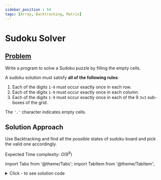 ```yaml
---
sidebar_position : 54
tags: [Array, Backtracking, Matrix]
---
```


# Sudoku Solver

## [Problem](https://leetcode.com/problems/sudoku-solver/)

<p>Write a program to solve a Sudoku puzzle by filling the empty cells.</p>

<p>A sudoku solution must satisfy <strong>all of the following rules</strong>:</p>

<ol>
	<li>Each of the digits <code>1-9</code> must occur exactly once in each row.</li>
	<li>Each of the digits <code>1-9</code> must occur exactly once in each column.</li>
	<li>Each of the digits <code>1-9</code> must occur exactly once in each of the 9 <code>3x3</code> sub-boxes of the grid.</li>
</ol>

<p>The <code>&#39;.&#39;</code> character indicates empty cells.</p>

## Solution Approach
Use Backtracking and find all the possible states of sudoku board and pick the valid one accordingly.

Expected Time complexity: $O(9^9)$

import Tabs from '@theme/Tabs';
import TabItem from '@theme/TabItem';

<details><summary>Click - to see solution code</summary>

<Tabs>
<TabItem value="cpp" label="C++">

```cpp
class Solution {
   public:
    bool check(vector<vector<char>>& board, int i, int j, char val) {
        int row = i - i % 3, col = j - j % 3;
        for (int k = 0; k < 9; k++)
            if (board[k][j] == val) return false;
        for (int k = 0; k < 9; k++)
            if (board[i][k] == val) return false;
        for (int x = 0; x < 3; x++) {
            for (int y = 0; y < 3; y++) {
                if (board[x + row][y + col] == val) return false;
            }
        }
        return true;
    }

    bool solveSudoku(vector<vector<char>>& board, int i = 0, int j = 0) {
        if (i == 9) return true;
        if (j == 9) return solveSudoku(board, i + 1, 0);
        if (board[i][j] != '.') return solveSudoku(board, i, j + 1);

        for (char c = '1'; c <= '9'; c++) {
            if (check(board, i, j, c)) {
                board[i][j] = c;
                if (solveSudoku(board, i, j + 1)) return true;
                board[i][j] = '.';
            }
        }
        return false;
    }
};

```
</TabItem>
</Tabs>

</details>
